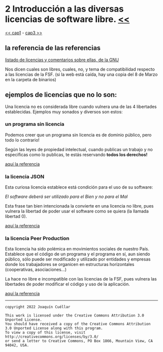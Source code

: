 # 2 Introducción a las diversas licencias de software libre. [<<](../README.md)
[<< cap1](./capitulo1.md) - [cap3 >>](./capitulo3.md)

## la referencia de las referencias

[listado  de licencias y comentarios sobre ellas, de la GNU](https://www.gnu.org/licenses/license-list.html)

Nos dicen cuales son libres, cuales, no, y tema de compatibilidad respecto a las licencias de la FSF. (si la web está caída, hay una copia del 8 de Marzo en la carpeta de binarios)

## ejemplos de licencias que no lo son:

Una licencia no es considerada libre cuando vulnera una de las 4 libertades establecidas. Ejemplos muy sonados y diversos son estos:

### un programa sin licencia

Podemos creer que un programa sin licencia es de dominio público, pero todo lo contrario! 

Según las leyes de propiedad intelectual, cuando publicas un trabajo y no especificas como lo publicas, te estás reservando **todos los derechos!**

[aquí la referencia](https://www.gnu.org/licenses/license-list.html#NoLicense)

### la licencia JSON

Esta curiosa licencia establece está condición para el uso de su software:

*El software deberá ser utilizado para el Bien y no para el Mal*

Esta frase tan bien intencionada la convierte en una licencia no libre, pues vulnera la libertad de poder usar el software como se quiera (la llamada libertad 0).

[aquí la referencia](https://www.gnu.org/licenses/license-list.html#JSON)

### la licencia Peer Production

Esta licencia ha sido polémica en movimientos sociales de nuestro País. Establece que el código de un programa y el programa en sí, aun siendo público, sólo puede ser modificado y utilizado por entidades y empresas donde los trabajadores se organicen en estructuras horizontales (cooperativas, asociaciones...)

La hace no libre e incompatible con las licencias de la FSF, pues vulnera las libertades de poder modificar el código y uso de la aplicación.

[aquí la referencia](https://www.gnu.org/licenses/license-list.html#PPL) 

***

```
copyright 2022 Joaquín Cuéllar

This work is licensed under the Creative Commons Attribution 3.0 Unported License. 
You should have received a copy of the Creative Commons Attribution 3.0 Unported License along with this program.
To view a copy of this license, visit http://creativecommons.org/licenses/by/3.0/
or send a letter to Creative Commons, PO Box 1866, Mountain View, CA 94042, USA.
```


